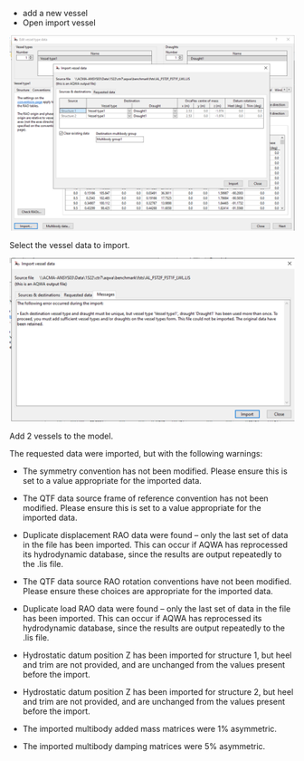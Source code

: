 

- add a new vessel
- Open import vessel

![alt text](image-2.png)


Select the vessel data to import.


![alt text](image-3.png)

Add 2 vessels to the model.



The requested data were imported, but with the following warnings:

- The symmetry convention has not been modified. Please ensure this is set to a value appropriate for the imported data.

- The QTF data source frame of reference convention has not been modified. Please ensure this is set to a value appropriate for the imported data.
- Duplicate displacement RAO data were found – only the last set of data in the file has been imported. This can occur if AQWA has reprocessed its hydrodynamic database, since the results are output repeatedly to the .lis file.
- The QTF data source RAO rotation conventions have not been modified. Please ensure these choices are appropriate for the imported data.
- Duplicate load RAO data were found – only the last set of data in the file has been imported. This can occur if AQWA has reprocessed its hydrodynamic database, since the results are output repeatedly to the .lis file.
- Hydrostatic datum position Z has been imported for structure 1, but heel and trim are not provided, and are unchanged from the values present before the import.
- Hydrostatic datum position Z has been imported for structure 2, but heel and trim are not provided, and are unchanged from the values present before the import.
- The imported multibody added mass matrices were 1% asymmetric.
- The imported multibody damping matrices were 5% asymmetric.
